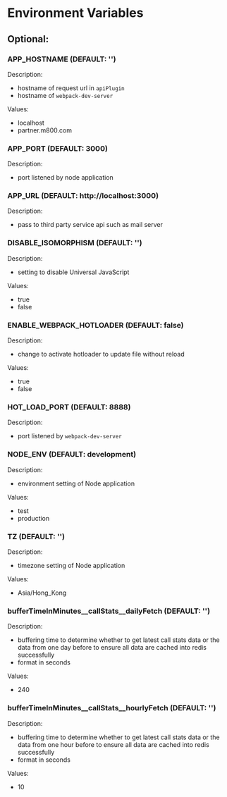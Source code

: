# Environment Variables

## Optional:

### APP_HOSTNAME (DEFAULT: '')

Description:

- hostname of request url in `apiPlugin`
- hostname of `webpack-dev-server`

Values:

- localhost
- partner.m800.com

### APP_PORT (DEFAULT: 3000)

Description:

- port listened by node application

### APP_URL (DEFAULT: http://localhost:3000)

Description:

- pass to third party service api such as mail server

### DISABLE_ISOMORPHISM (DEFAULT: '')

Description:

- setting to disable Universal JavaScript

Values:

- true
- false

### ENABLE_WEBPACK_HOTLOADER (DEFAULT: false)

Description:

- change to activate hotloader to update file without reload

Values:

- true
- false

### HOT_LOAD_PORT (DEFAULT: 8888)

Description:

- port listened by `webpack-dev-server`

### NODE_ENV (DEFAULT: development)

Description:

- environment setting of Node application

Values:

- test
- production

### TZ (DEFAULT: '')

Description:

- timezone setting of Node application

Values:

- Asia/Hong_Kong

### bufferTimeInMinutes__callStats__dailyFetch (DEFAULT: '')

Description:

- buffering time to determine whether to get latest call stats data or the data from one day before to ensure all data are cached into redis successfully
- format in seconds

Values:

- 240

### bufferTimeInMinutes__callStats__hourlyFetch (DEFAULT: '')

Description:

- buffering time to determine whether to get latest call stats data or the data from one hour before to ensure all data are cached into redis successfully
- format in seconds

Values:

- 10
